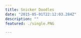 ```yaml
---
title: Snicker Doodles
date: "2015-05-01T22:12:03.284Z"
description: ""
featured: ./single.PNG

---
```


